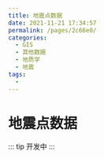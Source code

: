 ```yaml
---
title: 地震点数据
date: 2021-11-21 17:34:57
permalink: /pages/2c66e0/
categories:
  - GIS
  - 其他数据
  - 地质学
  - 地震
tags:
  - 
---
```

# 地震点数据

::: tip
开发中
:::

